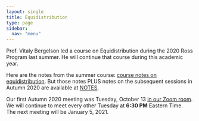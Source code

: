 ```yaml
---
layout: single
title: Equidistribution
type: page
sidebar:
  nav: "menu"
---
```


Prof. Vitaly Bergelson led a course on Equidistribution 
during the 2020 Ross Program last summer.  He will continue that course
during this academic year.

Here are the notes from the summer course:
[course notes on equidistribution](./Equidistribution_Notes.pdf).
But those notes PLUS notes on the subsequent sessions in Autumn 2020
are available at [NOTES](https://www.overleaf.com/read/gwnwmsrzqjkm).

Our first Autumn 2020 meeting was Tuesday, October 13 
[in our Zoom room](https://zoom.us/my/rossmath?pwd=R2dSMG1ETDltRVNGT2tvT1hDcEg5dz09).
We will continue to meet every other Tuesday at **6:30 PM** Eastern Time.  
The next meeting will be January 5, 2021.

